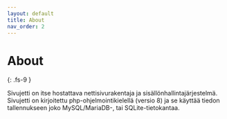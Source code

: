 ```yaml
---
layout: default
title: About
nav_order: 2
---
```


# About
{: .fs-9 }

Sivujetti on itse hostattava nettisivurakentaja ja sisällönhallintajärjestelmä. Sivujetti on kirjoitettu php-ohjelmointikielellä (versio 8) ja se käyttää tiedon tallennukseen joko MySQL/MariaDB-, tai SQLite-tietokantaa.
